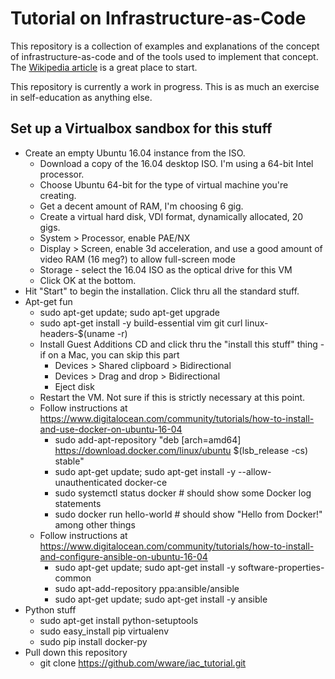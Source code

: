 # Tutorial on Infrastructure-as-Code

This repository is a collection of examples and explanations of the concept of
infrastructure-as-code and of the tools used to implement that concept. The
[Wikipedia article](https://en.wikipedia.org/wiki/Infrastructure_as_Code) is a
great place to start.

This repository is currently a work in progress. This is as much an exercise
in self-education as anything else.

## Set up a Virtualbox sandbox for this stuff

* Create an empty Ubuntu 16.04 instance from the ISO.
    * Download a copy of the 16.04 desktop ISO. I'm using a 64-bit Intel processor.
    * Choose Ubuntu 64-bit for the type of virtual machine you're creating.
    * Get a decent amount of RAM, I'm choosing 6 gig.
    * Create a virtual hard disk, VDI format, dynamically allocated, 20 gigs.
    * System > Processor, enable PAE/NX
    * Display > Screen, enable 3d acceleration, and use a good amount of video RAM (16 meg?) to allow full-screen mode
    * Storage - select the 16.04 ISO as the optical drive for this VM
    * Click OK at the bottom.
* Hit "Start" to begin the installation. Click thru all the standard stuff.
* Apt-get fun
    * sudo apt-get update; sudo apt-get upgrade
    * sudo apt-get install -y build-essential vim git curl linux-headers-$(uname -r)
    * Install Guest Additions CD and click thru the "install this stuff" thing - if on a Mac, you can skip this part
        * Devices > Shared clipboard > Bidirectional
        * Devices > Drag and drop > Bidirectional
        * Eject disk
    * Restart the VM. Not sure if this is strictly necessary at this point.
    * Follow instructions at https://www.digitalocean.com/community/tutorials/how-to-install-and-use-docker-on-ubuntu-16-04
        * sudo add-apt-repository "deb [arch=amd64] https://download.docker.com/linux/ubuntu $(lsb_release -cs) stable"
        * sudo apt-get update; sudo apt-get install -y --allow-unauthenticated docker-ce
        * sudo systemctl status docker     # should show some Docker log statements
        * sudo docker run hello-world     # should show "Hello from Docker!" among other things
    * Follow instructions at https://www.digitalocean.com/community/tutorials/how-to-install-and-configure-ansible-on-ubuntu-16-04
        * sudo apt-get update; sudo apt-get install -y software-properties-common
        * sudo apt-add-repository ppa:ansible/ansible
        * sudo apt-get update; sudo apt-get install -y ansible
* Python stuff
    * sudo apt-get install python-setuptools
    * sudo easy_install pip virtualenv
    * sudo pip install docker-py
* Pull down this repository
    * git clone https://github.com/wware/iac_tutorial.git
